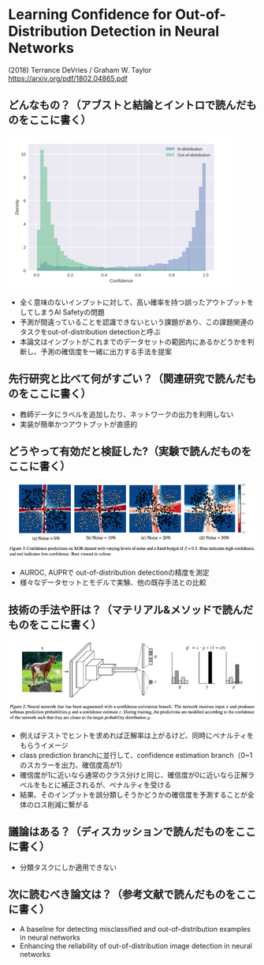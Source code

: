 # Learning Confidence for Out-of-Distribution Detection in Neural Networks
(2018) Terrance DeVries / Graham W. Taylor  
https://arxiv.org/pdf/1802.04865.pdf  

## どんなもの？（アブストと結論とイントロで読んだものをここに書く）
![LC1](https://github.com/NCC-AI/Study/blob/images/Learning%20Confidence/LC1.png)
- 全く意味のないインプットに対して、高い確率を持つ誤ったアウトプットをしてしまうAI Safetyの問題
- 予測が間違っていることを認識できないという課題があり、この課題関連のタスクをout-of-distribution detectionと呼ぶ
- 本論文はインプットがこれまでのデータセットの範囲内にあるかどうかを判断し、予測の確信度を一緒に出力する手法を提案

## 先行研究と比べて何がすごい？（関連研究で読んだものをここに書く）
- 教師データにラベルを追加したり、ネットワークの出力を利用しない
- 実装が簡単かつアウトプットが直感的

## どうやって有効だと検証した?（実験で読んだものをここに書く）
![LC3](https://github.com/NCC-AI/Study/blob/images/Learning%20Confidence/LC3.png)
- AUROC, AUPRで out-of-distribution detectionの精度を測定
- 様々なデータセットとモデルで実験、他の既存手法との比較

## 技術の手法や肝は？（マテリアル&メソッドで読んだものをここに書く）
![LC2](https://github.com/NCC-AI/Study/blob/images/Learning%20Confidence/LC2.png)
- 例えばテストでヒントを求めれば正解率は上がるけど、同時にペナルティをもらうイメージ
- class prediction branchに並行して、confidence estimation branch（0~1のスカラーを出力、確信度高が1）
- 確信度が1に近いなら通常のクラス分けと同じ、確信度が0に近いなら正解ラベルをもとに補正されるが、ペナルティを受ける
- 結果、そのインプットを誤分類しそうかどうかの確信度を予測することが全体のロス削減に繋がる

## 議論はある？（ディスカッションで読んだものをここに書く）
- 分類タスクにしか適用できない

## 次に読むべき論文は？（参考文献で読んだものをここに書く）
- A baseline for detecting misclassified and out-of-distribution examples in neural networks
- Enhancing the reliability of out-of-distribution image detection in neural networks
